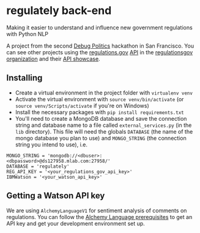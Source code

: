 # regulately back-end
Making it easier to understand and influence new government regulations with Python NLP

A project from the second [Debug Politics](http://www.debugpolitics.com/) hackathon in San Francisco. You can see other projects using the [regulations.gov](https://www.regulations.gov/) [API](http://regulationsgov.github.io/developers/) in the [regulationsgov organization](https://github.com/regulationsgov) and their [API showcase](https://www.regulations.gov/apiOverview?page=showcase).

## Installing

 - Create a virtual environment in the project folder with `virtualenv venv`
 - Activate the virtual environment with `source venv/bin/activate` (or `source venv/Scripts/activate` if you're on Windows)
 - Install the necessary packages with `pip install requirements.txt`
 - You'll need to create a MongoDB database and save the connection string and database name to a file called `external_services.py` (in the `lib` directory). This file will need the globals `DATABASE` (the name of the mongo database you plan to use) and `MONGO_STRING` (the connection string you intend to use), i.e.
 
 ```
MONGO_STRING = 'mongodb://<dbuser>:<dbpassword>@ds127958.mlab.com:27958/'
DATABASE = 'regulately'
REG_API_KEY = '<your_regulations_gov_api_key>'
IBMWatson = '<your_watson_api_key>'
 ```

## Getting a Watson API key

We are using `AlchemyLanguageV1` for sentiment analysis of comments on regulations. You can follow the [Alchemy Language prerequisites](https://www.ibm.com/watson/developercloud/doc/alchemylanguage/overview.html#preReqs) to get an API key and get your development environment set up.
